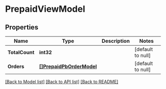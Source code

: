 # PrepaidViewModel

## Properties
Name | Type | Description | Notes
------------ | ------------- | ------------- | -------------
**TotalCount** | **int32** |  | [default to null]
**Orders** | [**[]PrepaidPbOrderModel**](PrepaidPBOrderModel.md) |  | [default to null]

[[Back to Model list]](../README.md#documentation-for-models) [[Back to API list]](../README.md#documentation-for-api-endpoints) [[Back to README]](../README.md)


